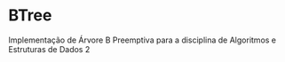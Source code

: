 # BTree
Implementação de Árvore B Preemptiva para a disciplina de Algoritmos e Estruturas de Dados 2
